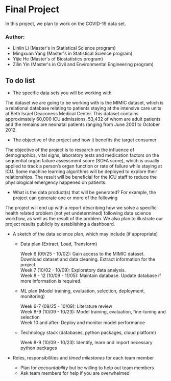 # Final Project

In this project, we plan to work on the COVID-19 data set.

### Author: 
- Linlin Li (Master's in Statistical Science program)
- Mingxuan Yang (Master's in Statistical Science program)
- Yijie He (Master's of Biostatistics program)
- Zilin Yin (Master's in Civil and Environmental Engineering program)

## To do list
- The specific data sets you will be working with

The dataset we are going to be working with is the MIMIC dataset, which is a relational database relating to patients staying at the intensive care units at Beth Israel Deaconess Medical Center. This dataset contains approximately 60,000 ICU admissions, 53,432 of whom are adult patients and the remains are neonatal patients ranging from June 2001 to October 2012.

- The objective of the project and how it benefits the target consumer

The objective of the project is to research on the influence of demographics, vital signs, laboratory tests and medication factors on the sequential organ failure assessment score (SOFA score), which is usually applied to track a person’s organ function or rate of failure while staying at ICU. Some machine learning algorithms will be deployed to explore their relationships. The result will be beneficial for the ICU staff to reduce the physiological emergency happened on patients.

- What is the data product(s) that will be generated? For example, the project can generate one or more of the following

The project will end up with a report describing how we solve a specific health related problem (not yet undetermined) following data science workflow, as well as the result of the problem. We  also plan to illustrate our project results publicly by establishing a dashboard.

- A sketch of the data science plan, which may include (if appropriate)
    - Data plan (Extract, Load, Transform)
    
      Week 6 (09/25 - 10/02): Gain access to the MIMIC dataset. Download dataset and data cleaning. Extract information for the project.  
      Week 7 (10/02 - 10/09): Exploratory data analysis.  
      Week 8 - 12 (10/09 - 11/05): Maintain database. Update database if more information is required.
    
    - ML plan (Model training, evaluation, selection, deployment, monitoring)
    
      Week 6-7 (09/25 - 10/09): Literature review  
      Week 8-9 (10/09 - 10/23): Model training, evaluation, fine-tuning and selection  
      Week 10 and after: Deploy and monitor model performance

    - Technology stack (databases, python packages, cloud platform)
    
      Week 8-9 (10/09 - 10/23): Identify, learn and import necessary python packages
    
- Roles, responsibilities and *timed milestones* for each team member
    - Plan for *accountability* but be willing to help out team members
    - Ask team members for help if you are overwhelmed

